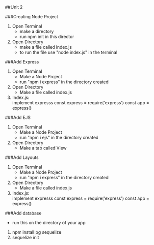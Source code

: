 
##Unit 2 

###Creating Node Project

1. Open Terminal
	- make a directory
	- run npm init in this director
2. Open Directory
	- make a file called index.js
	- to run the file use "node index.js" in the terminal 

###Add Express 

1. Open Terminal
	- Make a Node Project
	- run "npm i express" in the directory created 
2. Open Directory
	- Make a file called index.js
3. Index.js:	
   implement expresss
   const express = require('express')
   const app = express()


###Add EJS

1. Open Terminal
	- Make a Node Project
	- run "npm i ejs" in the directory created
2. Open Directory
	- Make a tab called View 	 

###Add Layouts 

1. Open Terminal
	- Make a Node Project
	- run "npm i express" in the directory created 
2. Open Directory
	- Make a file called index.js
3. Index.js:	
   implement expresss
   const express = require('express')
   const app = express()

###Add database

- run this on the directory of your app

1. npm install pg sequelize
2. sequelize init
